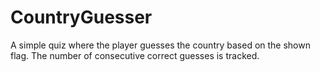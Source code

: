 # CountryGuesser
A simple quiz where the player guesses the country based on the shown flag. The number of consecutive correct guesses is tracked.
